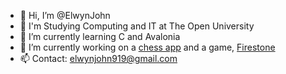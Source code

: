 - 👋 Hi, I’m @ElwynJohn
- 👀 I'm Studying Computing and IT at The Open University
- 🌱 I’m currently learning C and Avalonia
- 💞️ I’m currently working on a [chess app](https://github.com/ElwynJohn/Chess) and a game, [Firestone](https://github.com/ElwynJohn/FireStone)
- 📫 Contact: elwynjohn919@gmail.com

<!---
ElwynJohn/ElwynJohn is a ✨ special ✨ repository because its `README.md` (this file) appears on your GitHub profile.
You can click the Preview link to take a look at your changes.
--->
